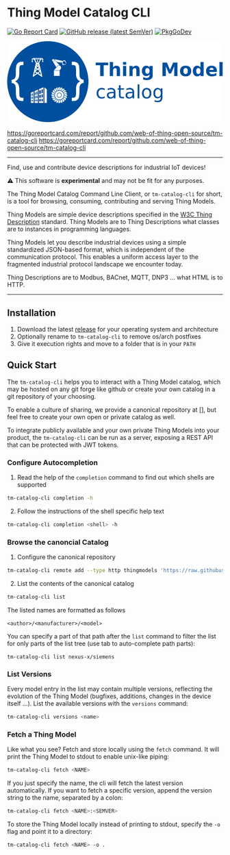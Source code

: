 # Thing Model Catalog CLI

[![Go Report Card](https://goreportcard.com/badge/github.com/web-of-things-open-source/tm-catalog-cli)](https://goreportcard.com/report/github.com/web-of-things-open-source/tm-catalog-cli) [![GitHub release (latest SemVer)](https://img.shields.io/github/v/release/hadjian/tm-catalog-cli)](https://github.com/web-of-things-open-source/tm-catalog-cli/releases) [![PkgGoDev](https://img.shields.io/badge/go.dev-docs-007d9c?logo=go&logoColor=white)](https://pkg.go.dev/github.com/web-of-things-open-source/tm-catalog-cli)

![Thing Model Catalog Logo](https://github.com/hadjian/tm-catalog-cli/raw/main/docs/media/tm-catalog-logo.svg)

https://goreportcard.com/report/github.com/web-of-thing-open-source/tm-catalog-cli
https://goreportcard.com/report/github.com/web-of-thing-open-source/tm-catalog-cli

---
Find, use and contribute device descriptions for industrial IoT devices!

⚠ This software is **experimental** and may not be fit for any purposes. 

The Thing Model Catalog Command Line Client, or ```tm-catalog-cli``` for short, is a tool for browsing, consuming, contributing and serving Thing Models.

Thing Models are simple device descriptions specified in the [W3C Thing Description][1] standard. Thing Models are to Thing Descriptions what classes are to instances in programming languages.

Thing Models let you describe industrial devices using a simple standardized JSON-based format, which is independent of the communication protocol. This enables a uniform access layer to the fragmented industrial protocol landscape we encounter today.

Thing Descriptions are to Modbus, BACnet, MQTT, DNP3 ... what HTML is to HTTP.

---

## Installation

1. Download the latest [release][2] for your operating system and architecture
2. Optionally rename to ```tm-catalog-cli``` to remove os/arch postfixes
3. Give it execution rights and move to a folder that is in your ```PATH```

## Quick Start

The ```tm-catalog-cli``` helps you to interact with a Thing Model catalog, which may be hosted on any git forge like github or create your own catalog in a git repository of your choosing. 

To enable a culture of sharing, we provide a canonical repository at [], but feel free to create your own open or private catalog as well.

To integrate publicly available and your own private Thing Models into your product, the ```tm-catalog-cli``` can be run as a server, exposing a REST API that can be protected with JWT tokens.

### Configure Autocompletion

1. Read the help of the ```completion``` command to find out which shells are supported
```bash
tm-catalog-cli completion -h
```

2. Follow the instructions of the shell specific help text
```bash
tm-catalog-cli completion <shell> -h
```

### Browse the canoncial Catalog

1. Configure the canonical repository
```bash
tm-catalog-cli remote add --type http thingmodels 'https://raw.githubusercontent.com/wot-oss/thingmodels'
```
2. List the contents of the canonical catalog
```bash
tm-catalog-cli list
```

The listed names are formatted as follows

```
<author>/<manufacturer>/<model>
```

You can specify a part of that path after the ```list``` command to filter the list for only parts of the list tree (use tab to auto-complete path parts):

```
tm-catalog-cli list nexus-x/siemens
```

### List Versions

Every model entry in the list may contain multiple versions, reflecting the evolution of the Thing Model (bugfixes, additions, changes in the device itself ...). List the available versions with the ```versions``` command:

```bash
tm-catalog-cli versions <name>
```

### Fetch a Thing Model

Like what you see? Fetch and store locally using the ```fetch``` command. It will print the Thing Model to stdout to enable unix-like piping:

```bash
tm-catalog-cli fetch <NAME>
```

If you just specify the name, the cli will fetch the latest version automatically. If you want to fetch a specific version, append the version string to the name, separated by a colon:

```bash
tm-catalog-cli fetch <NAME>:<SEMVER>
```

To store the Thing Model locally instead of printing to stdout, specify the ```-o``` flag and point it to a directory:

```bash
tm-catalog-cli fetch <NAME> -o .
```


[1]: https://www.w3.org/TR/wot-thing-description11/
[2]: https://github.com/web-of-things-open-source/tm-catalog-cli/releases
